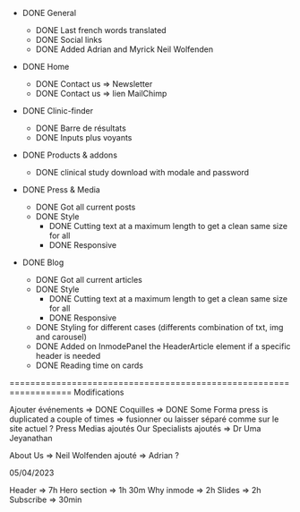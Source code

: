 - DONE General
  - DONE Last french words translated
  - DONE Social links
  - DONE Added Adrian and Myrick Neil Wolfenden

- DONE Home
  - DONE Contact us => Newsletter
  - DONE Contact us => lien MailChimp

- DONE Clinic-finder
  - DONE Barre de résultats
  - DONE Inputs plus voyants

- DONE Products & addons
  - DONE clinical study download with modale and password

- DONE Press & Media
  - DONE Got all current posts
  - DONE Style
    - DONE Cutting text at a maximum length to get a clean same size for all
    - DONE Responsive

- DONE Blog
  - DONE Got all current articles
  - DONE Style
    - DONE Cutting text at a maximum length to get a clean same size for all
    - DONE Responsive
  - DONE Styling for different cases (differents combination of txt, img and carousel)
  - DONE Added on InmodePanel the HeaderArticle element if a specific header is needed
  - DONE Reading time on cards


==================================================================
Modifications

Ajouter événements	=> DONE
Coquilles		=> DONE
Some Forma press is duplicated a couple of times	=> fusionner ou laisser séparé comme sur le site actuel ?
Press Medias ajoutés
Our Specialists ajoutés
	=> Dr Uma Jeyanathan

About Us
	=> Neil Wolfenden ajouté
	=> Adrian ?


05/04/2023

Header                      => 7h
Hero section                => 1h 30m
Why inmode                  => 2h
Slides                      => 2h
Subscribe                   => 30min